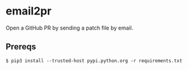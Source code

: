 # email2pr

Open a GitHub PR by sending a patch file by email.

## Prereqs

```
$ pip3 install --trusted-host pypi.python.org -r requirements.txt
```
